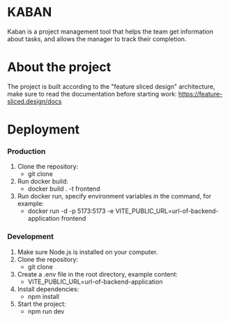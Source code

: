 # KABAN
Kaban is a project management tool that helps the team get information about tasks, and allows the manager to track their completion.

# About the project 
The project is built according to the "feature sliced design" architecture, make sure to read the documentation before starting work: https://feature-sliced.design/docs

# Deployment

### Production

1. Clone the repository:
   - git clone
2. Run docker build:
   - docker build . -t frontend
3. Run docker run, specify environment variables in the command, for example:
   - docker run -d -p 5173:5173 -e VITE_PUBLIC_URL=url-of-backend-application frontend

### Development

1. Make sure Node.js is installed on your computer.
2. Clone the repository:
   - git clone
3. Create a .env file in the root directory, example content:
   - VITE_PUBLIC_URL=url-of-backend-application
4. Install dependencies:
   - npm install
5. Start the project:
   - npm run dev
